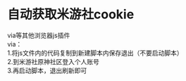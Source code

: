 # 自动获取米游社cookie
via等其他浏览器js插件  
via：  
1.将js文件内的代码复制到新建脚本内保存退出（不要启动脚本）  
2.到米游社原神社区登入个人账号  
3.再启动脚本，退出刷新即可
